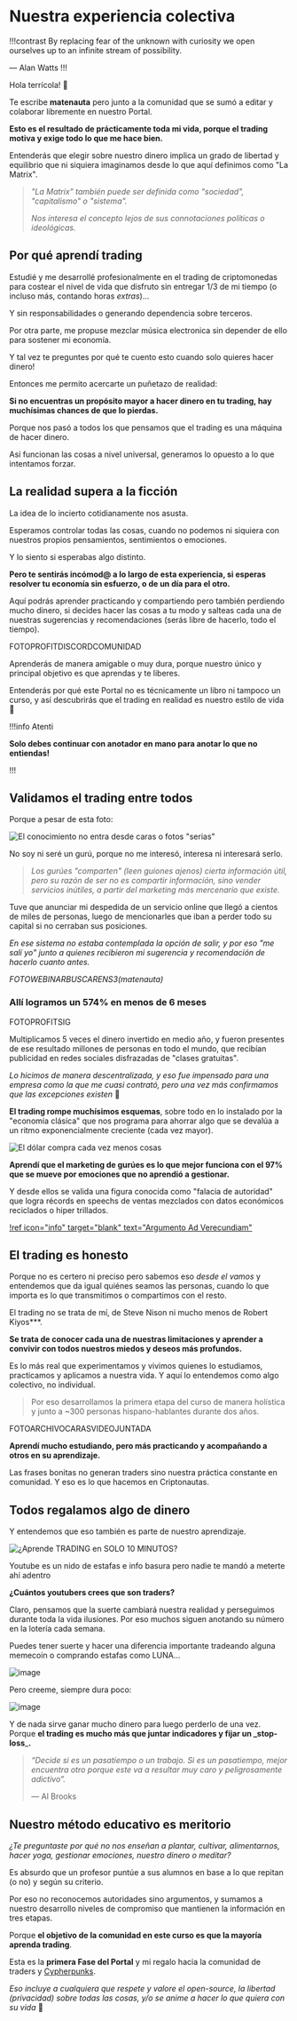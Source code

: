 # Nuestra experiencia colectiva

!!!contrast
By replacing fear of the unknown with curiosity we open ourselves up to an infinite stream of possibility.

— Alan Watts
!!!

Hola terrícola! 👋

Te escribe **matenauta** pero junto a la comunidad que se sumó a editar y colaborar libremente en nuestro Portal.

**Esto es el resultado de prácticamente toda mi vida, porque el trading motiva y exige todo lo que me hace bien.**

Entenderás que elegir sobre nuestro dinero implica un grado de libertad y equilibrio que ni siquiera imaginamos desde lo que aquí definimos como "La Matrix".

> _"La Matrix" también puede ser definida como "sociedad", "capitalismo" o "sistema"._
>
> _Nos interesa el concepto lejos de sus connotaciones políticas o ideológicas._

## Por qué aprendí trading

Estudié y me desarrollé profesionalmente en el trading de criptomonedas para costear el nivel de vida que disfruto sin entregar 1/3 de mi tiempo (o incluso más, contando horas _extras_)...

Y sin responsabilidades o generando dependencia sobre terceros.

Por otra parte, me propuse mezclar música electronica sin depender de ello para sostener mi economía.

Y tal vez te preguntes por qué te cuento esto cuando solo quieres hacer dinero!

Entonces me permito acercarte un puñetazo de realidad:

**Si no encuentras un propósito mayor a hacer dinero en tu trading, hay muchísimas chances de que lo pierdas.**

Porque nos pasó a todos los que pensamos que el trading es una máquina de hacer dinero.

Así funcionan las cosas a nivel universal, generamos lo opuesto a lo que intentamos forzar.

## La realidad supera a la ficción

La idea de lo incierto cotidianamente nos asusta.

Esperamos controlar todas las cosas, cuando no podemos ni siquiera con nuestros propios pensamientos, sentimientos o emociones.

Y lo siento si esperabas algo distinto.

**Pero te sentirás incómod@ a lo largo de esta experiencia, si esperas resolver tu economía sin esfuerzo, o de un día para el otro.**

Aquí podrás aprender practicando y compartiendo pero también perdiendo mucho dinero, si decides hacer las cosas a tu modo y salteas cada una de nuestras sugerencias y recomendaciones (serás libre de hacerlo, todo el tiempo).

FOTOPROFITDISCORDCOMUNIDAD

Aprenderás de manera amigable o muy dura, porque nuestro único y principal objetivo es que aprendas y te liberes.

Entenderás por qué este Portal no es técnicamente un libro ni tampoco un curso, y así descubrirás que el trading en realidad es nuestro estilo de vida 🧡

!!!info Atenti

**Solo debes continuar con anotador en mano para anotar lo que no entiendas!**

!!!

## **Validamos el trading entre todos**

Porque a pesar de esta foto:

![El conocimiento no entra desde caras o fotos "serias"](https://user-images.githubusercontent.com/98671738/212181424-d06ee8b0-be76-40e9-bb4e-8074f348b44e.png)

No soy ni seré un gurú, porque no me interesó, interesa ni interesará serlo.

> _Los gurúes "comparten" (leen guiones ajenos) cierta información útil, pero su razón de ser no es compartir información, sino vender servicios inútiles, a partir del marketing más mercenario que existe._

Tuve que anunciar mi despedida de un servicio online que llegó a cientos de miles de personas, luego de mencionarles que iban a perder todo su capital si no cerraban sus posiciones.

_En ese sistema no estaba contemplada la opción de salir, y por eso "me salí yo" junto a quienes recibieron mi sugerencia y recomendación de hacerlo cuanto antes._

_FOTOWEBINARBUSCARENS3(matenauta)_

### Allí logramos un 574% en menos de 6 meses

FOTOPROFITSIG

Multiplicamos 5 veces el dinero invertido en medio año, y fueron presentes de ese resultado millones de personas en todo el mundo, que recibían publicidad en redes sociales disfrazadas de "clases gratuitas".

_Lo hicimos de manera descentralizada, y eso fue impensado para una empresa como la que me cuasi contrató, pero una vez más confirmamos que las excepciones existen_ 😬

**El trading rompe muchísimos esquemas**, sobre todo en lo instalado por la "economía clásica" que nos programa para ahorrar algo que se devalúa a un ritmo exponencialmente creciente (cada vez mayor).

![El dólar compra cada vez menos cosas](https://user-images.githubusercontent.com/98671738/210263652-4257423d-f7c0-4e1a-916a-7031bad18f05.png)

**Aprendí que el marketing de gurúes es lo que mejor funciona con el 97% que se mueve por emociones que no aprendió a gestionar.**

Y desde ellos se valida una figura conocida como "falacia de autoridad" que logra récords en speechs de ventas mezclados con datos económicos reciclados o hiper trillados.

[!ref icon="info" target="blank" text="Argumento Ad Verecundiam"]([https://es.wikipedia.org/wiki/Argumento\_ad\_verecundiam])

## El trading es honesto

Porque no es certero ni preciso pero sabemos eso _desde el vamos_ y entendemos que da igual quiénes seamos las personas, cuando lo que importa es lo que transmitimos o compartimos con el resto.

El trading no se trata de mí, de Steve Nison ni mucho menos de Robert Kiyos\*\*\*.

**Se trata de conocer cada una de nuestras limitaciones y aprender a convivir con todos nuestros miedos y deseos más profundos.**

Es lo más real que experimentamos y vivimos quienes lo estudiamos, practicamos y aplicamos a nuestra vida. Y aquí lo entendemos como algo colectivo, no individual.

> Por eso desarrollamos la primera etapa del curso de manera holística y junto a \~300 personas hispano-hablantes durante dos años.

FOTOARCHIVOCARASVIDEOJUNTADA

**Aprendí mucho estudiando, pero más practicando y acompañando a otros en su aprendizaje.**

Las frases bonitas no generan traders sino nuestra práctica constante en comunidad. Y eso es lo que hacemos en Criptonautas.

## Todos regalamos algo de dinero

Y entendemos que eso también es parte de nuestro aprendizaje.

![¿Aprende TRADING en SOLO 10 MINUTOS?](../../.gitbook/assets/imagen.png)

Youtube es un nido de estafas e info basura pero nadie te mandó a meterte ahí adentro

**¿Cuántos youtubers crees que son traders?**

Claro, pensamos que la suerte cambiará nuestra realidad y perseguimos durante toda la vida ilusiones. Por eso muchos siguen anotando su número en la lotería cada semana.

Puedes tener suerte y hacer una diferencia importante tradeando alguna memecoin o comprando estafas como LUNA...

![image](https://user-images.githubusercontent.com/122026745/210851418-7b5b788a-fef4-43a1-b8d9-366f9793cf1a.png)

Pero creeme, siempre dura poco:

![image](https://user-images.githubusercontent.com/122026745/210851635-82422f92-c6c9-453f-b769-28e3dc1817f3.png)

Y de nada sirve ganar mucho dinero para luego perderlo de una vez. Porque **el trading es mucho más que juntar indicadores y fijar un \_stop-loss**\_**.**

> _“Decide si es un pasatiempo o un trabajo. Si es un pasatiempo, mejor encuentra otro porque este va a resultar muy caro y peligrosamente adictivo”._
>
> — Al Brooks

## Nuestro método educativo es meritorio

_¿Te preguntaste por qué no nos enseñan a plantar, cultivar, alimentarnos, hacer yoga, gestionar emociones, nuestro dinero o meditar?_

Es absurdo que un profesor puntúe a sus alumnos en base a lo que repitan (o no) y según su criterio.

Por eso no reconocemos autoridades sino argumentos, y sumamos a nuestro desarrollo niveles de compromiso que mantienen la información en tres etapas.

Porque **el objetivo de la comunidad en este curso es que la mayoría aprenda trading**.

Esta es la **primera Fase del Portal** y mi regalo hacia la comunidad de traders y [Cypherpunks](https://en.wikipedia.org/wiki/Cypherpunk).

_Eso incluye a cualquiera que respete y valore el open-source, la libertad (privacidad) sobre todas las cosas, y/o se anime a hacer lo que quiera con su vida_ 👊
